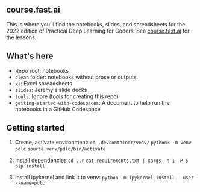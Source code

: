 ## course.fast.ai

This is where you'll find the notebooks, slides, and spreadsheets for the 2022 edition of Practical Deep Learning for Coders. See [course.fast.ai](https://course.fast.ai) for the lessons.

## What's here

- Repo root: notebooks
- `clean` folder: notebooks without prose or outputs
- `xl`: Excel spreadsheets
- `slides`: Jeremy's slide decks
- `tools`: Ignore (tools for creating this repo)
- `getting-started-with-codespaces`: A document to help run the notebooks in a GitHub Codespace


## Getting started
1. Create, activate environment:
```cd .devcontainer/venv/```
```python3 -m venv pdlc```
```source venv/pdlc/bin/activate```

2. Install dependencies
```cd ..r```
```cat requirements.txt | xargs -n 1 -P 5 pip install```

3. install ipykernel and link it to venv:
```python -m ipykernel install --user --name=pdlc```
